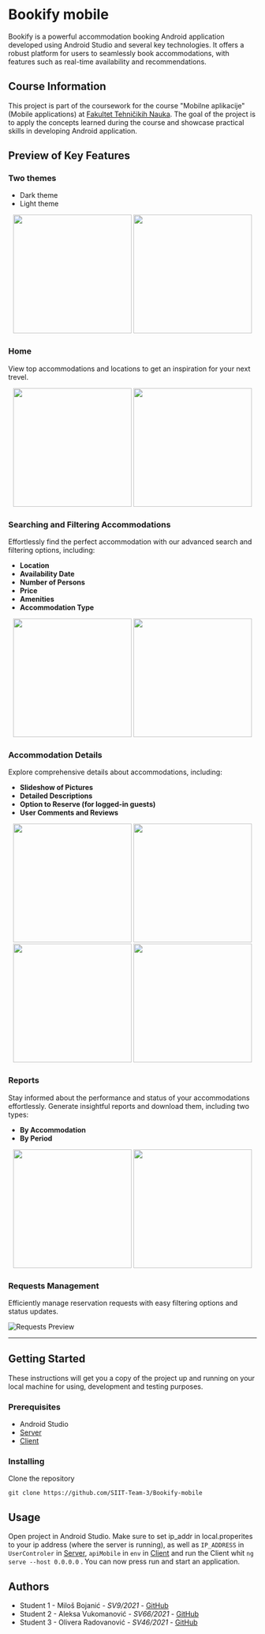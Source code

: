 # Bookify mobile

Bookify is a powerful accommodation booking Android application developed using Android Studio and several key technologies. It offers a robust platform for users to seamlessly book accommodations, with features such as real-time availability and recommendations.

## Course Information
This project is part of the coursework for the course "Mobilne aplikacije" (Mobile applications) at [Fakultet Tehničikih Nauka](https://www.ftn.uns.ac.rs/). The goal of the project is to apply the concepts learned during the course and showcase practical skills in developing Android application.

## Preview of Key Features

### Two themes
- Dark theme
- Light theme

<p align="center">
  <img src="images/login_dark.jpg" width="240"/>
  <img src="images/login_light.jpg" width="240"/>
</p>

### Home

View top accommodations and locations to get an inspiration for your next trevel.

<p align="center">
  <img src="images/home_dark.jpg" width="240"/>
  <img src="images/home_light.jpg" width="240"/>
</p>

### Searching and Filtering Accommodations

Effortlessly find the perfect accommodation with our advanced search and filtering options, including:

- **Location**
- **Availability Date**
- **Number of Persons**
- **Price**
- **Amenities**
- **Accommodation Type**

<p align="center">
  <img src="images/search.jpg" width="240"/>
  <img src="images/filter.jpg" width="240"/>
</p>

### Accommodation Details

Explore comprehensive details about accommodations, including:

- **Slideshow of Pictures**
- **Detailed Descriptions**
- **Option to Reserve (for logged-in guests)**
- **User Comments and Reviews**

<p align="center">
  <img src="images/details_light.jpg" width="240"/>
  <img src="images/filter_dark.jpg" width="240"/>
  <img src="images/filter_light.jpg" width="240"/>
  <img src="images/comments.jpg" width="240"/>
</p>

### Reports

Stay informed about the performance and status of your accommodations effortlessly.
Generate insightful reports and download them, including two types:

- **By Accommodation**
- **By Period**

<p align="center">
  <img src="images/reports1.jpg" width="240"/>
  <img src="images/reports2.jpg" width="240"/>
</p>

### Requests Management

Efficiently manage reservation requests with easy filtering options and status updates.

![Requests Preview](images/requests.png)

---

## Getting Started

These instructions will get you a copy of the project up and running on your local machine for using, development and testing purposes. 

### Prerequisites

- Android Studio
- [Server](https://github.com/SIIT-Team-3/Bookify-server)
- [Client](https://github.com/SIIT-Team-3/Bookify-client)

### Installing

Clone the repository

```shell
git clone https://github.com/SIIT-Team-3/Bookify-mobile
```

## Usage

Open project in Android Studio. Make sure to set ip_addr in local.properites to your ip address (where the server is running), as well as `IP_ADDRESS` in `UserControler` in [Server](https://github.com/SIIT-Team-3/Bookify-server), `apiMobile` in `env` in [Client](https://github.com/SIIT-Team-3/Bookify-client) and run the Client whit `ng serve --host 0.0.0.0` . You can now press run and start an application.

## Authors

* Student 1 -  Miloš Bojanić - *SV9/2021* - [GitHub](https://github.com/milosbojanic)
* Student 2 - Aleksa Vukomanović - *SV66/2021* - [GitHub](https://github.com/aleksaaaa02)
* Student 3 - Olivera Radovanović - *SV46/2021* - [GitHub](https://github.com/Olivera2708)
